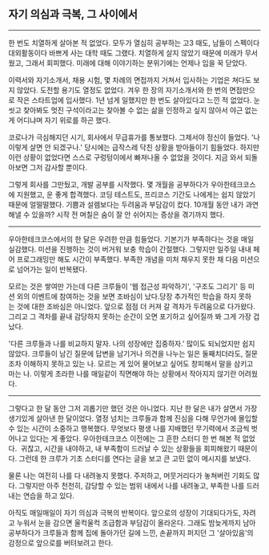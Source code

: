 ## 자기 의심과 극복, 그 사이에서

---

한 번도 치열하게 살아본 적 없었다. 모두가 열심히 공부하는 고3 때도, 남들이 스펙이다 대외활동이다 바쁘게 사는 대학 때도 그랬다.
치열하게 살지 않았기 때문에 미래가 무서웠고, 그래서 회피했다.
미래에 대해 이야기하는 분위기에는 언제나 입을 꾹 닫았다.

이력서와 자기소개서, 채용 시험, 몇 차례의 면접까지 거쳐서 입사하는 기업은 쳐다도 보지 않았다. 도전할 용기도 열정도 없었다.
겨우 한 장의 자기소개서와 한 번의 면접만으로 작은 스타트업에 입사했다. 1년 넘게 일했지만 한 번도 살아있다고 느낀 적 없었다.
눈 씻고 찾아봐도 멋진 구석이라고는 찾아볼 수 없는 삶을 인정하고 싶지 않아서 야근 없는 게 어디냐며 자기 위로를 하곤 했다.

코로나가 극심해지던 시기, 회사에서 무급휴가를 통보했다. 그제서야 정신이 들었다.
'나 이렇게 살면 안 되겠구나.'
당시에는 급작스레 닥친 상황을 받아들이기 힘들었다. 하지만 이런 상황이 없었다면 스스로 구렁텅이에서 빠져나올 수 없었을 것이다.
지금 와서 되돌아보면 그저 감사할 뿐이다.

그렇게 회사를 그만뒀고, 개발 공부를 시작했다. 몇 개월을 공부하다가 우아한테크코스에 지원했고, 운 좋게 합격했다.
코딩 테스트도, 프리코스 기간도 나에게는 쉽지 않았기 때문에 얼떨떨했다. 기쁨과 설렘보다는 두려움과 부담감이 컸다.
10개월 동안 내가 과연 해낼 수 있을까? 시작 전 며칠은 숨이 잘 안 쉬어지는 증상을 겪기까지 했다.

---

우아한테크코스에서의 한 달은 우려한 만큼 힘들었다. 기본기가 부족하다는 것을 매일 실감했다.
미션을 진행하는 것이 버거워 보충 학습이 간절했다. 그렇지만 일주일 내내 페어 프로그래밍만 해도 시간이 부족했다.
부족한 개념을 미처 채우지 못한 채 다음 미션으로 넘어가는 일이 반복됐다.

모르는 것은 쌓여만 가는데 다른 크루들이 '웹 접근성 파악하기', '구조도 그리기' 등 미션 외의 이벤트에 참여하는 것을 보면 조바심이 났다.당장 추가적인 학습을 하지 못하는 것에 대한 조바심은 아니었다.
앞으로 점점 더 커져 갈 격차가 두려움으로 다가왔다.
그리고 그 격차를 끝내 감당하지 못하는 순간이 오면 포기하고 싶어질까 봐 그게 가장 겁났다.

'다른 크루들과 나를 비교하지 말자. 나의 성장에만 집중하자.' 많이도 되뇌었지만 쉽지 않았다. 크루들이 남긴 질문에 답변을 남기거나 의견을 나누는 일은 둘째치더라도, 질문조차 이해하지 못하고 있는 나.
모르는 게 있어 물어보고 싶어도 창피해서 말을 삼키고 마는 나.
이렇게 초라한 나를 매일같이 직면해야 하는 상황에서 작아지지 않기란 어려웠다.

---

그렇다고 한 달 동안 그저 괴롭기만 했던 것은 아니었다.
지난 한 달은 내가 살면서 가장 생기있게 살아낸 한 달이었다. 열정 넘치는 크루들과 함께 진심을 다해 무언가에 몰입할 수 있는 시간이 소중하고 행복했다.
무엇보다 평생 나를 지배했던 무기력에서 조금씩 벗어나고 있다는 게 좋았다.
우아한테크코스 이전에는 그 흔한 스터디 한 번 해본 적 없었다. 
귀찮고, 시간을 내야하고, 내 부족함이 드러날 수 있는 상황들을 회피해왔기 때문이다.
그런데 한 크루가 기초 스터디를 연다는 글을 보고 큰 고민 없이 메시지를 보냈다.

물론 나는 여전히 나를 다 내려놓지 못했다. 주저하고, 머뭇거리다가 놓쳐버린 기회도 많다.
그렇지만 아주 천천히, 감당할 수 있는 범위 내에서 나를 내려놓고, 부족한 나를 드러내는 연습을 하고 있다.

아직도 매일매일이 자기 의심과 극복의 반복이다.
앞으로의 성장이 기대되다가도, 자려고 누워서 눈을 감으면 울컥울컥 조급함과 부담감이 올라온다.
그래도 밤늦게까지 남아 공부하다가 크루들과 함께 집에 돌아가던 길에 느낀,
손끝까지 퍼지던 그 '살아있음'의 감정으로 앞으로를 버텨보려고 한다.
